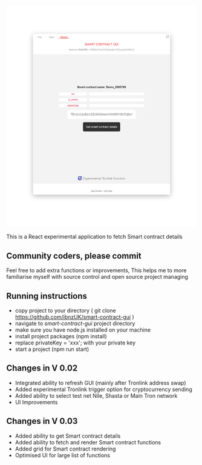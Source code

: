 ![Preview](src/assets/screenshot.png)

This is a React experimental application to fetch Smart contract details

## Community coders, please commit

Feel free to add extra functions or improvements, This helps me to more familiarise myself with source control and open source project managing

## Running instructions

- copy project to your directory ( git clone https://github.com/ibnzUK/smart-contract-gui )
- navigate to _smart-contract-gui_ project directory
- make sure you have node.js installed on your machine
- install project packages (npm install)
- replace privateKey = 'xxx'; with your private key
- start a project (npm run start)


## Changes in V 0.02

- Integrated ability to refresh GUI (mainly after Tronlink address swap)
- Added experimental Tronlink trigger option for cryptocurrency sending
- Added ability to select test net Nile, Shasta or Main Tron network
- UI Improvements

## Changes in V 0.03

- Added ability to get Smart contract details
- Added ability to fetch and render Smart contract functions
- Added grid for Smart contract rendering
- Optimised UI for large list of functions

